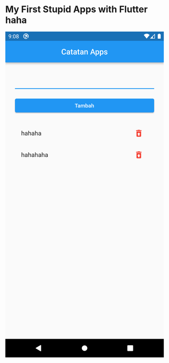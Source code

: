 # My First Stupid Apps with Flutter haha

![alt text](https://github.com/farahis92/flutter_note/blob/master/screenshoot.png)
